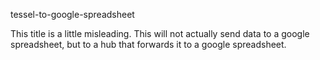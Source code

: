 tessel-to-google-spreadsheet

This title is a little misleading. This will not actually send data to a google spreadsheet, but to a hub that forwards it to a google spreadsheet.

